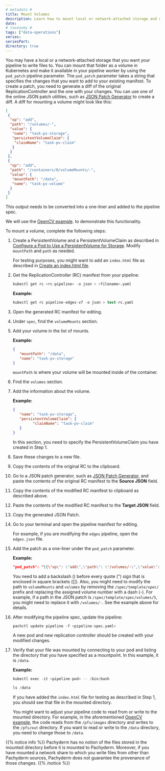 ```yaml
---
# metadata # 
title: Mount Volumes
description: Learn how to mount local or network-attached storage and use its data in Pachyderm pipelines
date: 
# taxonomy #
tags: ["data-operations"]
series:
seriesPart:
directory: true
---
```


You may have a local or a network-attached storage that you want your
pipeline to write files to.
You can mount that folder as a volume in Kubernetes
and make it available in your pipeline worker by using the
`pod_patch` pipeline parameter.
The `pod_patch` parameter takes a string that specifies the changes
that you want to add to your existing manifest. To create
a patch, you need to generate a diff of the original ReplicationController
and the one with your changes. You can use one of the online JSON patch
utilities, such as [JSON Patch Generator](https://extendsclass.com/json-patch.html)
to create a diff. A diff for mounting a volume might look like this:

```json
[
 {
  "op": "add",
  "path": "/volumes/-",
  "value": {
   "name": "task-pv-storage",
   "persistentVolumeClaim": {
    "claimName": "task-pv-claim"
   }
  }
 },
 {
  "op": "add",
  "path": "/containers/0/volumeMounts/-",
  "value": {
   "mountPath": "/data",
   "name": "task-pv-volume"
  }
 }
]
```

This output needs to be converted into a one-liner and added to the
pipeline spec.

We will use the [OpenCV example](../../../getting-started/beginner-tutorial/).
to demonstrate this functionality.

To mount a volume, complete the following steps:

1. Create a PersistentVolume and a PersistentVolumeClaim as
described in [Configure a Pod to Use a PersistentVolume for Storage](https://kubernetes.io/docs/tasks/configure-pod-container/configure-persistent-volume-storage/). Modify `mountPath` and `path` as needed.

      For testing purposes, you might want to add an `index.html`
      file as described in [Create an index.html file](https://kubernetes.io/docs/tasks/configure-pod-container/configure-persistent-volume-storage/#create-an-index-html-file-on-your-node).

1. Get the ReplicationController (RC) manifest from your pipeline:

      ```s
      kubectl get rc <rc-pipeline> -o json > <filename>.yaml
      ```

      **Example:**

      ```s
      kubectl get rc pipeline-edges-v7 -o json > test-rc.yaml
      ```

1. Open the generated RC manifest for editing.
1. Under `spec`, find the `volumeMounts` section.
1. Add your volume in the list of mounts. 

      **Example:**

      ```json
      {
         "mountPath": "/data",
         "name": "task-pv-storage"
      }
      ```

      `mountPath` is where your volume will be mounted inside of the
      container.

1. Find the `volumes` section.
1. Add the information about the volume.

      **Example:**

      ```json
      {
         "name": "task-pv-storage",
         "persistentVolumeClaim": {
               "claimName": "task-pv-claim"
         }
      }
      ```

      In this section, you need to specify the PersistentVolumeClaim you have
      created in Step 1.

1. Save these changes to a new file.
1. Copy the contents of the original RC to the clipboard.
1. Go to a JSON patch generator, such as [JSON Patch Generator](https://extendsclass.com/json-patch.html),
and paste the contents of the original RC manifest to the **Source JSON**
field.
1. Copy the contents of the modified RC manifest to clipboard
as described above.
1. Paste the contents of the modified RC manifest to the **Target JSON**
field.
1. Copy the generated JSON Patch.
1. Go to your terminal and open the pipeline manifest for editing.

      For example, if you are modifying the `edges` pipeline, open the
      `edges.json` file.

1. Add the patch as a one-liner under the `pod_patch` parameter.

      **Example:**

      ```json
      "pod_patch": "[{\"op\": \"add\",\"path\": \"/volumes/-\",\"value\": {\"name\": \"task-pv-storage\",\"persistentVolumeClaim\": {\"claimName\": \"task-pv-claim\"}}}, {\"op\": \"add\",\"path\": \"/containers/0/volumeMounts/-\",\"value\": {\"mountPath\": \"/data\",\"name\": \"task-pv-storage\"}}]"
      ```

      You need to add a backslash (\) before every quote (") sign
      that is enclosed in square brackets ([]). Also, you might need
      to modify the path to `volumeMounts` and `volumes` by removing
      the `/spec/template/spec/` prefix and replacing the assigned
      volume number with a dash (-). For example, if a
      path in the JSON patch is `/spec/template/spec/volumes/5`, you
      might need to replace it with `/volumes/-`. See the example
      above for details.

1. After modifying the pipeline spec, update the pipeline:

      ```s
      pachctl update pipeline -f <pipeline-spec.yaml>
      ```

      A new pod and new replication controller should be created with
      your modified changes.

1. Verify that your file was mounted by connecting to your pod and
listing the directory that you have specified as a mountpoint. In this
example, it is `/data`.

      **Example:**

      ```s
      kubectl exec -it <pipeline-pod> -- /bin/bash
      ```

      ```s
      ls /data
      ```

      If you have added the `index.html` file for testing as described
      in Step 1, you should see that file in the mounted directory.

      You might want to adjust your pipeline code to read from or write to
      the mounted directory. For example, in the aforementioned
      [OpenCV example](https://docs.pachyderm.com/latest/getting-started/beginner-tutorial/#create-a-pipeline),
      the code reads from the `/pfs/images` directory and writes to the
      `/pfs/out` directory. If you want to read or write to the `/data`
      directory, you need to change those to `/data`.

{{% notice info %}}
Pachyderm has no notion of the files stored in the mounted directory before it is mounted to Pachyderm. Moreover, if you have mounted a network share to which you write files from other than Pachyderm sources, Pachyderm does not guarantee the provenance of those changes.
{{% /notice %}}

